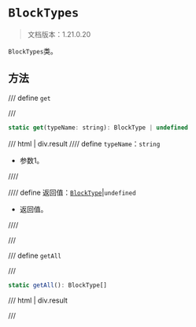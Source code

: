 # `BlockTypes`

> 文档版本：1.21.0.20

`BlockTypes`类。

## 方法

/// define
`get`


///

```js
static get(typeName: string): BlockType | undefined
```

/// html | div.result
//// define
`typeName`：`string`

- 参数1。


////

//// define
返回值：[`BlockType`](./blocktype.md)|`undefined`

- 返回值。


////

///


/// define
`getAll`


///

```js
static getAll(): BlockType[]
```

/// html | div.result

///

